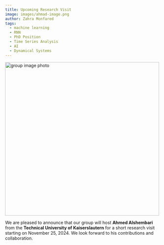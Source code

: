 ```yaml
---
title: Upcoming Research Visit
image: images/ahmad-image.png
author: Zahra Monfared
tags:
  - machine learning
  - RNN
  - PhD Position
  - Time Series Analysis
  - AI
  - Dynamical Systems
---
```


<div>
  <img src="images/group-image-corner.jpg" alt="group image photo" style="width: 500px; height: 500px;"/>
</div>

We are pleased to announce that our group will host **Ahmed Alshembari** from the **Technical University of Kaiserslautern** for a short research visit starting on November 25, 2024. We look forward to his contributions and collaboration.
